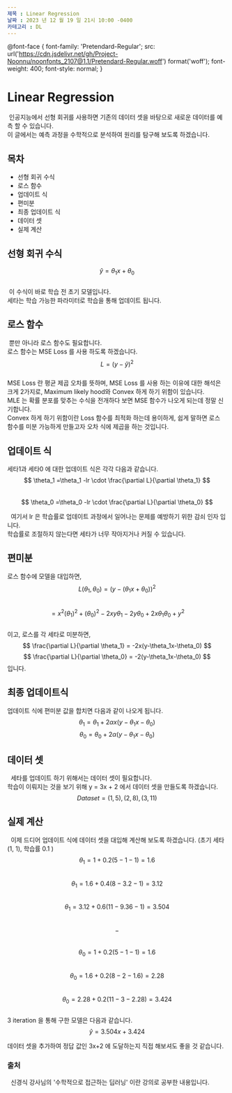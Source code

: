 ```yaml
---
제목 : Linear Regression
날짜 : 2023 년 12 월 19 일 21시 10:00 -0400 
카테고리 : DL
---
```


@font-face {
    font-family: 'Pretendard-Regular';
    src: url('https://cdn.jsdelivr.net/gh/Project-Noonnu/noonfonts_2107@1.1/Pretendard-Regular.woff') format('woff');
    font-weight: 400;
    font-style: normal;
}

<script type="text/javascript" async
  src="https://cdn.mathjax.org/mathjax/latest/MathJax.js?config=TeX-MML-AM_CHTML">
</script>

# Linear Regression

&nbsp;인공지능에서 선형 회귀를 사용하면 기존의 데이터 셋을 바탕으로 새로운 데이터를 예측 할 수 있습니다. <br> 이 글에서는 예측 과정을 수학적으로 분석하여 원리를 탐구해 보도록 하겠습니다.

## 목차

- 선형 회귀 수식
- 로스 함수
- 업데이트 식
- 편미분
- 최종 업데이트 식
- 데이터 셋
- 실제 계산

## 선형 회귀 수식
$$\hat{y}= \theta_1 x + \theta_0 $$ <br>
&nbsp;이 수식이 바로 학습 전 초기 모델입니다.  
세타는 학습 가능한 파라미터로 학습을 통해 업데이트 됩니다.  


## 로스 함수
&nbsp;뿐만 아니라 로스 함수도 필요합니다.  
로스 함수는 MSE Loss 를 사용 하도록 하겠습니다.  
$$ L = (y -\hat{y})^2 $$ <br> 
MSE Loss 란 평균 제곱 오차를 뜻하며, MSE Loss 를 사용 하는 이유에 대한 해석은 크게 2가지로, Maximum likely hood와 Convex 하게 하기 위함이 있습니다.   
MLE 는 확률 분포를 맞추는 수식을 전개하다 보면 MSE 함수가 나오게 되는데 정말 신기합니다.  
Convex 하게 하기 위함이란 Loss 함수를 최적화 하는데 용이하게, 쉽게 말하면 로스 함수를 미분 가능하게 만들고자 오차 식에 제곱을 하는 것입니다.

## 업데이트 식
세타1과 세타0 에 대한 업데이트 식은 각각 다음과 같습니다. <br>
$$ \theta_1 =\theta_1 -lr \cdot  \frac{\partial L}{\partial \theta_1}  $$  
$$ \theta_0 =\theta_0 -lr \cdot  \frac{\partial L}{\partial \theta_0}  $$

&nbsp; 여기서 lr 은 학습률로 업데이트 과정에서 일어나는 문제를 예방하기 위한 감쇠 인자 입니다.  
학습률로 조절하지 않는다면 세타가 너무 작아지거나 커질 수 있습니다.

## 편미분
로스 함수에 모델을 대입하면,  <br>
$$ L(\theta_1, \theta_0) = (y-(\theta_1 x + \theta_0))^2 $$  <br>
$$ = x^2(\theta_1)^2+(\theta_0)^2-2xy\theta_1-2y\theta_0+2x\theta_1\theta_0+y^2$$ <br>
이고, 로스를 각 세타로 미분하면,  <br>
$$ \frac{\partial L}{\partial \theta_1} = -2x(y-\theta_1x-\theta_0) $$
$$ \frac{\partial L}{\partial \theta_0} = -2(y-\theta_1x-\theta_0) $$
입니다. 

## 최종 업데이트식
업데이트 식에 편미분 값을 합치면 다음과 같이 나오게 됩니다.  <br>
$$\theta_1 = \theta_1 + 2\alpha x(y-\theta_1x-\theta_0) $$
$$\theta_0 = \theta_0 + 2\alpha (y-\theta_1x-\theta_0) $$

## 데이터 셋

&nbsp; 세타를 업데이트 하기 위해서는 데이터 셋이 필요합니다.  
학습이 이뤄지는 것을 보기 위해 y = 3x + 2 에서 데이터 셋을 만들도록 하겠습니다.
$$ Dataset = (1,5), (2,8),(3,11) $$

## 실제 계산
&nbsp; 이제 드디어 업데이트 식에 데이터 셋을 대입해 계산해 보도록 하겠습니다. (초기 세타 (1, 1), 학습률 0.1 ) <br>
$$\theta_1=1+0.2(5-1-1) =1.6 $$ <br>
$$\theta_1=1.6+0.4(8-3.2-1) = 3.12 $$ <br>
$$\theta_1=3.12+0.6(11-9.36-1) = 3.504 $$ <br>
$$-$$ <br>
$$\theta_0=1+0.2(5-1-1) =1.6 $$ <br>
$$\theta_0=1.6+0.2(8-2-1.6) = 2.28 $$ <br>
$$\theta_0=2.28+0.2(11-3-2.28) = 3.424 $$ <br>
3 iteration 을 통해 구한 모델은 다음과 같습니다. <br>
$$ \hat{y} = 3.504x+3.424 $$ 
 
데이터 셋을 추가하여 정답 값인 3x+2 에 도달하는지 직접 해보셔도 좋을 것 같습니다.   

### 출처
&nbsp; 신경식 강사님의 '수학적으로 접근하는 딥러닝' 이란 강의로 공부한 내용입니다.